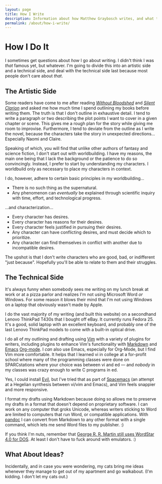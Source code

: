 ```yaml
---
layout: page
title: How I Write
description: Information about how Matthew Graybosch writes, and what tools he uses.
permalink: /about/how-i-write/
---
```

# How I Do It

I sometimes get questions about *how* I go about writing. I didn't think I was *that* famous yet, but whatever. I'm going to divide this into an artistic side and a technical side, and deal with the technical side last because most people don't care about *that*.

## The Artistic Side

Some readers have come to me after reading [*Without Bloodshed*](/stories/starbreaker/without-bloodshed/) and [*Silent Clarion*](/stories/starbreaker/silent-clarion/) and asked me how much time I spend outlining my books before writing them. The truth is that I don't outline in exhaustive detail. I tend to write a paragraph or two describing the plot points I want to cover in a given chapter or scene. This gives me a rough plan for the story while giving me room to improvise. Furthermore, I tend to deviate from the outline as I write the novel, because the characters take the story in unexpected directions... Especially Naomi and Claire.

Speaking of which, you will find that unlike other authors of fantasy and science fiction, I don't start out with worldbuilding. I have my reasons, the main one being that I lack the background or the patience to do so convincingly. Instead, I prefer to start by understanding my characters. I worldbuild only as necessary to place my characters in context.

I do, however, adhere to certain basic principles in my worldbuilding...

* There is no such thing as the supernatural.
* Any phenomenon can *eventually* be explained through scientific inquiry with time, effort, and technological progress. 

...and characterization...

* Every character has desires.
* Every character has reasons for their desires.
* Every character feels justified in pursuing their desires.
* Any character can have conflicting desires, and must decide which to prioritize.
* Any character can find themselves in conflict with another due to incompatible desires.

The upshot is that I don't write characters who are good, bad, or indifferent "just because". Hopefully you'll be able to relate to them and their struggles.

## The Technical Side

It's always funny when somebody sees me writing on my lunch break at work or at a pizza parlor and realizes I'm not using Microsoft Word *or* Windows. For some reason it blows their mind that I'm not using Windows on a laptop that obviously wasn't made by Apple.

I do the vast majority of my writing (and built this website) on a secondhand Lenovo ThinkPad T430s that I bought off eBay. It currently runs Fedora 25. It's a good, solid laptop with an excellent keyboard, and probably one of the last Lenovo ThinkPad models to come with a built-in optical drive.

I do all of my outlining and drafting using [Vim](http://www.vim.org/) with a variety of plugins for writers, including plugins to enhance Vim's functionality with [Markdown](https://daringfireball.net/projects/markdown/) and [Emacs](https://www.gnu.org/software/emacs/) [Org-mode](http://orgmode.org/). I *can* also use Emacs, especially for Org-Mode, but I find Vim more comfortable. It helps that I learned vi in college at a for-profit school where many of the programming classes were done on SPARCstations where your choice was between vi and ed &mdash; and *nobody* in my classes was crazy enough to write C programs in ed.

Yes, I could install [Evil](http://blog.aaronbieber.com/2016/01/23/living-in-evil.html), but I've tried that as part of [Spacemacs](http://spacemacs.org/) (an attempt at a Hegelian synthesis between vi/vim and Emacs), and Vim feels snappier and more responsive.

I format my drafts using Markdown because doing so allows me to preserve my drafts in a format that doesn't depend on proprietary software. I can work on any computer that groks Unicode, whereas writers sticking to Word are limited to computers that run Word, or compatible applications. With [pandoc](http://pandoc.org/) I can convert from Markdown to any other format with a single command, which lets me send Word files to my publisher. :)

If you think I'm nuts, remember that [George R. R. Martin still uses WordStar 4.0 for DOS](http://www.theverge.com/2014/5/14/5716232/george-r-r-martin-uses-dos-wordstar-to-write). At least I don't have to fuck around with emulators. :)

## What About Ideas?

Incidentally, and in case you were wondering, my cats bring me ideas whenever they manage to get out of my apartment and go walkabout. (I'm kidding. I don't let my cats out.)